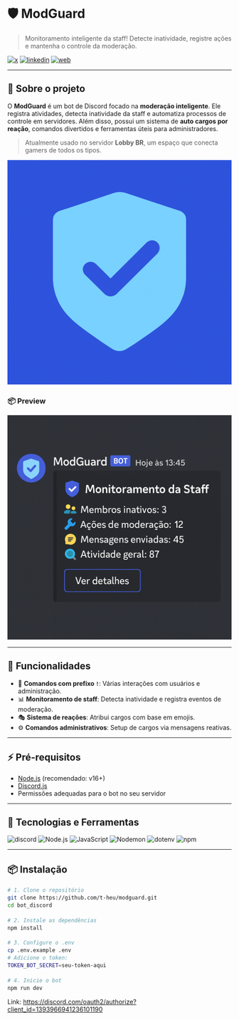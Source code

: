 # 🛡️ ModGuard

> Monitoramento inteligente da staff! Detecte inatividade, registre ações e mantenha o controle da moderação.

[![x](https://img.shields.io/badge/X-000000?style=for-the-badge&logo=X&logoColor=white)](https://twitter.com/t_h_e_u)
[![linkedin](https://img.shields.io/badge/Linkedin-0A66C2?style=for-the-badge&logo=linkedin&logoColor=white)](https://www.linkedin.com/in/matheusgbatista/)
[![web](https://img.shields.io/badge/web-000000?style=for-the-badge&logo=web&logoColor=white)](https://t-heu.github.io)

---

## 📌 Sobre o projeto

O **ModGuard** é um bot de Discord focado na **moderação inteligente**. Ele registra atividades, detecta inatividade da staff e automatiza processos de controle em servidores. Além disso, possui um sistema de **auto cargos por reação**, comandos divertidos e ferramentas úteis para administradores.

> Atualmente usado no servidor **Lobby BR**, um espaço que conecta gamers de todos os tipos.

![ModGuard](docs/logo.png)


### 📦 Preview

![alt text](docs/preview.png "Title")

---

## 🧠 Funcionalidades

- 🔧 **Comandos com prefixo `!`**: Várias interações com usuários e administração.
- 📊 **Monitoramento de staff**: Detecta inatividade e registra eventos de moderação.
- 🎭 **Sistema de reações**: Atribui cargos com base em emojis.
- ⚙️ **Comandos administrativos**: Setup de cargos via mensagens reativas.

---

## ⚡ Pré-requisitos

- [Node.js](https://nodejs.org/) (recomendado: v16+)
- [Discord.js](https://discord.js.org/)
- Permissões adequadas para o bot no seu servidor

---

## 🧰 Tecnologias e Ferramentas

![discord](https://img.shields.io/badge/Discord-5865F2?style=for-the-badge&logo=discord&logoColor=white)
![Node.js](https://img.shields.io/badge/Node.js-43853D?style=for-the-badge&logo=node.js&logoColor=white)
![JavaScript](https://img.shields.io/badge/JavaScript-F7DF1E?style=for-the-badge&logo=JavaScript&logoColor=black)
![Nodemon](https://img.shields.io/badge/Nodemon-76D04B?style=for-the-badge&logo=nodemon&logoColor=white)
![dotenv](https://img.shields.io/badge/.ENV-ECD53F?style=for-the-badge&logo=.env&logoColor=white)
![npm](https://img.shields.io/badge/npm-CC3534?style=for-the-badge&logo=npm&logoColor=white)

---

## 📦 Instalação

```bash
# 1. Clone o repositório
git clone https://github.com/t-heu/modguard.git
cd bot_discord

# 2. Instale as dependências
npm install

# 3. Configure o .env
cp .env.example .env
# Adicione o token:
TOKEN_BOT_SECRET=seu-token-aqui

# 4. Inicie o bot
npm run dev
```

Link: https://discord.com/oauth2/authorize?client_id=1393966941236101190
